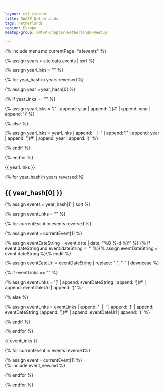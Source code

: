 ```yaml
---

layout: col-sidebar
title: OWASP Netherlands
tags: netherlands
region: Europe
meetup-group: OWASP-Chapter-Netherlands-Meetup

---
```


{% include menu.md currentPage="allevents" %} 

{% assign years = site.data.events | sort %}

{% assign yearLinks = "" %}

{% for year_hash in years reversed %}

{% assign year = year_hash[0] %}

{% if yearLinks == "" %}

{% assign yearLinks = '[' | append: year | append: '](#' | append: year | append: ')' %}

{% else %}

{% assign yearLinks = yearLinks | append: ' &nbsp;&#124;&nbsp; ' | append: '[' | append: year | append: '](#' | append: year | append: ')' %}

{% endif %}

{% endfor %}

{{ yearLinks }}

{% for year_hash in years reversed %}

## {{ year_hash[0] }}

{% assign events = year_hash[1] | sort %}

{% assign eventLinks = "" %}

{% for currentEvent in events reversed %}

{% assign event = currentEvent[1] %}

{% assign eventDateString = event.date | date: "%B %-d %Y" %}
{% if event.dateString and event.dateString != '' %}{% assign eventDateString = event.dateString %}{% endif %}

{% assign eventDateUrl = eventDateString | replace: " ", "-" | downcase %}

{% if eventLinks == "" %}

{% assign eventLinks = '[' | append: eventDateString | append: '](#' | append: eventDateUrl | append: ')' %}

{% else %}

{% assign eventLinks = eventLinks | append: ' &nbsp;&#124;&nbsp; ' | append: '[' | append: eventDateString | append: '](#' | append: eventDateUrl | append: ')' %}

{% endif %}

{% endfor %}

{{ eventLinks }}

{% for currentEvent in events reversed%}

{% assign event = currentEvent[1] %}  
{% include event_new.md %}

{% endfor %}

{% endfor %}
